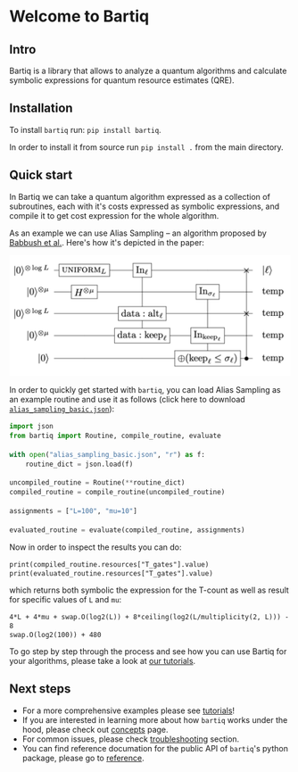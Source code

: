 # Welcome to Bartiq

## Intro

Bartiq is a library that allows to analyze a quantum algorithms and calculate symbolic expressions for quantum resource estimates (QRE).

## Installation

To install `bartiq` run: `pip install bartiq`.

In order to install it from source run `pip install .` from the main directory.

## Quick start

In Bartiq we can take a quantum algorithm expressed as a collection of subroutines, each with it's costs expressed as symbolic expressions, and compile it to get cost expression for the whole algorithm.

As an example we can use Alias Sampling – an algorithm proposed by [Babbush et al.](https://journals.aps.org/prx/abstract/10.1103/PhysRevX.8.041015). Here's how it's depicted in the paper:

![Alias Sampling](images/alias_sampling_paper.png)

In order to quickly get started with `bartiq`, you can load Alias Sampling as an example routine and use it as follows (click here to download <a href="/data/alias_sampling_basic.json" download>`alias_sampling_basic.json`</a>):


```python
import json
from bartiq import Routine, compile_routine, evaluate

with open("alias_sampling_basic.json", "r") as f:
    routine_dict = json.load(f)

uncompiled_routine = Routine(**routine_dict)
compiled_routine = compile_routine(uncompiled_routine)

assignments = ["L=100", "mu=10"]

evaluated_routine = evaluate(compiled_routine, assignments)
```

Now in order to inspect the results you can do:

```
print(compiled_routine.resources["T_gates"].value)
print(evaluated_routine.resources["T_gates"].value)
```

which returns both symbolic the expression for the T-count as well as result for specific values of `L` and `mu`:

```
4*L + 4*mu + swap.O(log2(L)) + 8*ceiling(log2(L/multiplicity(2, L))) - 8
swap.O(log2(100)) + 480
```

To go step by step through the process and see how you can use Bartiq for your algorithms, please take a look at [our tutorials](tutorials/index.md). 


## Next steps

- For a more comprehensive examples please see [tutorials](tutorials/index.md)!
- If you are interested in learning more about how `bartiq` works under the hood, please check out [concepts](concepts/index.md) page.
- For common issues, please check [troubleshooting](troubleshooting.md) section.
- You can find reference documation for the public API of `bartiq`'s python package, please go to [reference](reference.md).